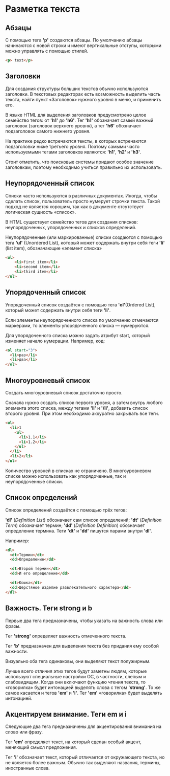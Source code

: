 # Разметка текста

## Aбзацы

С помощью тега __'p'__ создаются абзацы. По умолчанию абзацы начинаются с новой строки и имеют вертикальные отступы, которыми можно управлять с помощью стилей.

```html
<p> text</p>
```

## Заголовки

Для создания структуры больших текстов обычно используются заголовки. В текстовых редакторах есть возможность выделить часть текста, найти пункт «Заголовок» нужного уровня в меню, и применить его.

В языке HTML для выделения заголовков предусмотрено целое семейство тегов: от __'h1'__ до __'h6'__. Тег __'h1'__ обозначает самый важный заголовок (заголовок верхнего уровня), а тег __'h6'__ обозначает подзаголовок самого нижнего уровня.

На практике редко встречаются тексты, в которых встречаются подзаголовки ниже третьего уровня. Поэтому самыми часто используемыми тегами заголовков являются: __'h1'__, __'h2'__ и __'h3'__.

Стоит отметить, что поисковые системы придают особое значение заголовкам, поэтому необходимо учиться правильно их использовать.

## Неупорядоченный список

Списки часто используются в различных документах. Иногда, чтобы сделать список, пользователь просто нумерует строчки текста. Такой подход не является хорошим, так как в документе отсутствует логическая сущность «список».

В HTML существует семейство тегов для создания списков: неупорядоченных, упорядоченных и списков определений.

Неупорядоченные (или маркированные) списки создаются с помощью тега __'ul'__ (Unordered List), который может содержать внутри себя теги __'li'__ (list item), обозначающие «элемент списка»

```html
<ul>
    <li>first item</li>
    <li>second item</li>
    <li>third item</li>
</ul>
```

## Упорядоченный список

Упорядоченный список создаётся с помощью тега __'ol'__(Ordered List), который может содержать внутри себя теги __'li'__.

Если элементы неупорядоченного списка по умолчанию отмечаются маркерами, то элементы упорядоченного списка — нумеруются.

Для упорядоченного списка можно задать атрибут start, который изменяет начало нумерации. Например, код:

```html
<ol start="3">
  <li>раз</li>
  <li>два</li>
</ol>
```

## Многоуровневый список

Создать многоуровневый список достаточно просто.

Сначала нужно создать список первого уровня, а затем внутрь любого элемента этого списка, между тегами __'li'__ и __'/li'__, добавить список второго уровня. При этом необходимо аккуратно закрывать все теги.

```html
<ul>
  <li>1
    <ul>
      <li>1.1</li>
      <li>1.2</li>
    </ul>
  </li>
  <li>2</li>
</ul>
```

Количество уровней в списках не ограничено. В многоуровневом списке можно использовать как упорядоченные, так и неупорядоченные списки.

## Список определений

Список определений создаётся с помощью трёх тегов:

__'dl'__ (*Definition List*) обозначает сам список определений;
__'dt'__ (*Definition Term*) обозначает термин;
__'dd'__ (*Definition Definition*) обозначает определение термина.
Теги __'dt'__ и __'dd'__ пишутся парами внутри __'dl'__.

Например:

```html
<dl>
  <dt>Термин</dt>
  <dd>Определение</dd>

  <dt>Второй термин</dt>
  <dd>И его определение</dd>

  <dt>Кошка</dt>
  <dd>Шерстяное изделие развлекательного характера</dd>
</dl>
```

## Важность. Теги strong и b

Первые два тега предназначены, чтобы указать на важность слова или фразы.

Тег __'strong'__ определяет важность отмеченного текста.

Тег __'b'__ предназначен для выделения текста без придания ему особой важности.

Визуально оба тега одинаковы, они выделяют текст полужирным.

Лучше всего отличия этих тегов будут заметны людям, которые используют специальные настройки ОС, в частности, слепым и слабовидящим. Когда они включают функцию чтения текста, то «говорилка» будет интонацией выделять слова с тегом __'strong'__. То же самое касается и тегов __'em'__ и __'i'__. Тег __'em'__ «говорилка» будет выделять интонацией.

## Акцентируем внимание. Теги em и i

Следующие два тега предназначены для акцентирования внимания на слово или фразу.

Тег __'em'__ определяет текст, на который сделан особый акцент, меняющий смысл предложения.

Тег __'i'__ обозначает текст, который отличается от окружающего текста, но не является более важным. Обычно так выделяют названия, термины, иностранные слова.